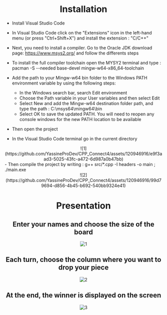 <div align="center">
  
# Installation
  
</div>
  
 - Install Visual Studio Code 
 - In Visual Studio Code click on the "Extensions" icon in the left-hand menu (or press "Ctrl+Shift+X") and install the extension : "C/C++"
 - Next, you need to install a compiler. Go to the Oracle JDK download page: https://www.msys2.org/ 
   and follow the differents steps 
 - To install the full compiler toolchain open the MYSY2 terminal and type : pacman -S --needed base-devel mingw-w64-x86_64-toolchain
 
 - Add the path to your Mingw-w64 bin folder to the Windows PATH environment variable by using the following steps:
     - In the Windows search bar, search Edit environment
     - Choose the Path variable in your User variables and then select Edit
     - Select New and add the Mingw-w64 destination folder path, and type the path : C:\msys64\mingw64\bin 
     - Select OK to save the updated PATH. You will need to reopen any console windows for the new PATH location to be available

- Then open the project
- In the Visual Studio Code terminal go in the current directory
<div align="center">
![1](https://github.com/YassineProDev/CPP_Connect4/assets/120946916/e9f3aad3-5025-43fc-a472-6d987a0b47bb)
</div>
- Then compile the project by writing  : g++ src/*.cpp -I headers -o main ; ./main.exe 
<div align="center">
![2](https://github.com/YassineProDev/CPP_Connect4/assets/120946916/99d79694-d856-4b45-b692-540bb9324e41)
</div>
<div align="center">

<div align="center">

# Presentation


## Enter your names and choose the size of the board
  
![1](https://user-images.githubusercontent.com/120946916/234127981-d11ceed4-ff64-4b57-a73b-62f31858c20c.png)

## Each turn, choose the column where you want to drop your piece

![2](https://user-images.githubusercontent.com/120946916/234127989-585e598a-b3a2-422b-b189-86d0bd7d4b8b.png)

## At the end, the winner is displayed on the screen

![3](https://user-images.githubusercontent.com/120946916/234128001-77671b94-05f5-4a1b-87ce-5d19c9a6e148.png)

</div>
